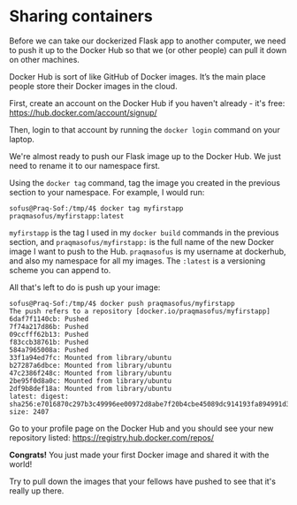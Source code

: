 # Sharing containers

Before we can take our dockerized Flask app to another computer, we need to push it up to the Docker Hub so that we (or other people) can pull it down on other machines.

Docker Hub is sort of like GitHub of Docker images. It’s the main place people store their Docker images in the cloud.

First, create an account on the Docker Hub if you haven't already - it's free: https://hub.docker.com/account/signup/

Then, login to that account by running the ``docker login`` command on your laptop.

We're almost ready to push our Flask image up to the Docker Hub. We just need to rename it to our namespace first.

Using the ``docker tag`` command, tag the image you created in the previous section to your namespace. For example, I would run:

```
sofus@Praq-Sof:/tmp/4$ docker tag myfirstapp praqmasofus/myfirstapp:latest
```

``myfirstapp`` is the tag I used in my ``docker build`` commands in the previous section, and ``praqmasofus/myfirstapp:`` is the full name of the new Docker image I want to push to the Hub.
`praqmasofus` is my username at dockerhub, and also my namespace for all my images.
The `:latest` is a versioning scheme you can append to.

All that's left to do is push up your image:

```
sofus@Praq-Sof:/tmp/4$ docker push praqmasofus/myfirstapp
The push refers to a repository [docker.io/praqmasofus/myfirstapp]
6daf7f1140cb: Pushed
7f74a217d86b: Pushed
09ccfff62b13: Pushed
f83ccb38761b: Pushed
584a7965008a: Pushed
33f1a94ed7fc: Mounted from library/ubuntu
b27287a6dbce: Mounted from library/ubuntu
47c2386f248c: Mounted from library/ubuntu
2be95f0d8a0c: Mounted from library/ubuntu
2df9b8def18a: Mounted from library/ubuntu
latest: digest: sha256:e7016870c297b3c49996ee00972d8abe7f20b4cbe45089dc914193fa894991d3 size: 2407
```
Go to your profile page on the Docker Hub and you should see your new repository listed: https://registry.hub.docker.com/repos/

**Congrats!** You just made your first Docker image and shared it with the world!

Try to pull down the images that your fellows have pushed to see that it's really up there.
